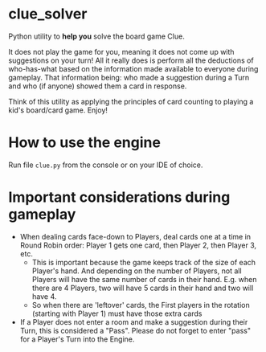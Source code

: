 # clue_solver

Python utility to **help you** solve the board game Clue.

It does not play the game for you, meaning it does not come up with suggestions on your turn!
All it really does is perform all the deductions of who-has-what based on the information made available to everyone during gameplay. That information being: who made a suggestion during a Turn and who (if anyone) showed them a card in response.

Think of this utility as applying the principles of card counting to playing a kid's board/card game. Enjoy!

# How to use the engine

Run file `clue.py` from the console or on your IDE of choice.

# Important considerations during gameplay

* When dealing cards face-down to Players, deal cards one at a time in Round Robin order: Player 1 gets one card, then Player 2, then Player 3, etc.
  * This is important because the game keeps track of the size of each Player's hand. And depending on the number of Players, not all Players will have the same number of cards in their hand. E.g. when there are 4 Players, two will have 5 cards in their hand and two will have 4.
  * So when there are 'leftover' cards, the First players in the rotation (starting with Player 1) must have those extra cards
* If a Player does not enter a room and make a suggestion during their Turn, this is considered a "Pass". Please do not forget to enter "pass" for a Player's Turn into the Engine.